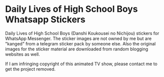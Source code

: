 # Daily Lives of High School Boys Whatsapp Stickers
Daily Lives of High School Boys (Danshi Koukousei no Nichijou) stickers for WhatsApp Messenger. The sticker images are not owned by me but are "kanged" from a telegram sticker pack by someone else. Also the original images for the sticker material are downloaded from random blogging websites as well.

If I am infringing copyright of this animated TV show, please contact me to get the project removed.
